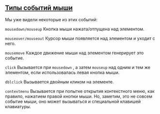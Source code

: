 ## [Типы событий мыши](https://learn.javascript.ru/mouse-events-basics#tipy-sobytiy-myshi)

Мы уже видели некоторые из этих событий:

`mousedown/mouseup`
Кнопка мыши нажата/отпущена над элементом.

`mouseover/mouseout`
Курсор мыши появляется над элементом и уходит с него.

`mousemove`
Каждое движение мыши над элементом генерирует это событие.

`click`
Вызывается при `mousedown` , а затем `mouseup` над одним и тем же элементом, если использовалась левая кнопка мыши.

`dblclick`
Вызывается двойным кликом на элементе.

`contextmenu`
Вызывается при попытке открытия контекстного меню, как правило, нажатием правой кнопки мыши. Но, заметим, это не совсем событие мыши, оно может вызываться и специальной клавишей клавиатуры.

